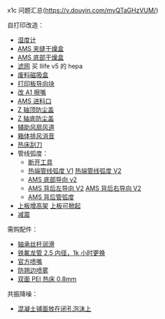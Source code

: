 x1c 问题汇总(https://v.douyin.com/myQTaGHzVUM/)

自打印改造：

<!-- - [废料收集盒](https://makerworld.com/zh/models/34215-poop_shoot_magnetic_ein_v3) -->

- [湿度计](https://makerworld.com/zh/models/71526-xiaomi-bluetooth-humidity-meter-drybox-for-ams-wit)
- [AMS 夹缝干燥盒](https://makerworld.com/zh/models/67281-amsgan-zao-he-drybox-for-ams#profileId-71174)
- [AMS 底部干燥盒](https://makerworld.com/zh/models/459881-bambulab-ams-desiccant-tray-w-oem-lid?from=search#profileId-368227)
- [滤网](https://makerworld.com/zh/models/547864-bigger-carbon-hepa-filter-for-bambulab-x1c-p1s?from=search#profileId-911388) 买 Ilife v5 的 hepa
- [废料磁吸盒](https://makerworld.com/zh/models/57907-bambu-lab-p1s-poop-bucket-magnetic#profileId-59602)
- [打印板导向块](https://makerworld.com/zh/models/206386-build-plate-guide-for-x1c-x1e-p1-series#profileId-226560)
- [改 A1 擦嘴](https://makerworld.com/zh/models/437463-the-nozzle-wiper-v3-4-x-p-series#profileId-342665)
- [AMS 进料口](https://makerworld.com/zh/models/503003-bambu-lab-ams-feeder-ceramic-ring-base#profileId-418365)
- [Z 轴顶防尘盖](https://makerworld.com/zh/models/161569-z-axis-cover-protection-hex#profileId-177339)
- [Z 轴底防尘盖](https://makerworld.com/zh/models/749892-z-axis-bearing-shield-for-bambu-lab-x1-p1-series)
- [辅助风扇风道](https://makerworld.com/zh/models/929387-aux-fan-deflector?from=search#profileId-1261408)
- [箱体排风消音](https://makerworld.com/zh/models/772954-fan-silencer-for-x1-p1-chamber-fan?from=search#profileId-914593)
- [热床刮刀](https://makerworld.com/zh/models/511342-bambu-lab-p1s-x1-x1c-door-handle-bed-scraper#profileId-427389)
- 管线弧度：
  - [断开工具](https://makerworld.com/zh/models/14462-bambu-tools-bambu-lab-tool-set-disconnect-tools)
  - [热端管线弧度 V1](https://makerworld.com/zh/models/63021-extruder-ams-filament-pull-back-fix#profileId-65721)
    [热端管线弧度 V2](https://makerworld.com/zh/models/103987-v2-extruder-ams-filament-pull-back-fix#profileId-110973)
  - [AMS 底部导向 v2](https://makerworld.com/zh/models/56906-ams-filament-pull-back-fix-v2-updated#profileId-61163)
  - [AMS 背后左导向 V2](https://makerworld.com/zh/models/101046-v2-ams-buffer-fix-for-failed-to-pull-back-filament#profileId-107864)
    [AMS 背后右导向 V2](https://makerworld.com/zh/models/85989-v2-90-degree-ams-buffer-right-ptfe-guide-mount-fai#profileId-92190)
  - [AMS 背后管弧度](https://makerworld.com/zh/models/53037-ams-fix-for-failed-to-retract-filament-error)
- [上板增高架](https://makerworld.com/zh/models/954573-bambu-lab-x1c-p1s-led-light-frame-glass-riser-v2#profileId-923257)
  [上板可掀起](https://makerworld.com/zh/models/1380274-ams-glass-slider-riser-v5-tilt-function-p1s-x1c?from=search#profileId-1428534)
- [减震](https://makerworld.com/zh/models/915508-sis-seismic-isolation-system-for-x1-p1-series#profileId-924338)

需购配件：

- [轴承丝杆润滑](https://e.tb.cn/h.hCWPVlTtCPFZarn?tk=sftn4MZuc8T)
- [铁氟龙管 2.5 内径，1k 小时更换](https://e.tb.cn/h.hxO9407QbdQWn4o?tk=tZUr4MZrnMs)
- [官方喷嘴](https://e.tb.cn/h.hxhbVxDdsBRTTuZ?tk=raBn4MZt2bm)
- [防翘边喷雾](https://e.tb.cn/h.hxh16gm2MWePir5?tk=ZmAT4MZu7Oe)
- [双面 PEI 热床 0.8mm](https://e.tb.cn/h.hCWlLnH7c9PalZa?tk=IrRg4MZFilD)

共振降噪：

- [混凝土铺面放在闭孔泡沫上](https://www.youtube.com/watch?v=y08v6PY_7ak)
